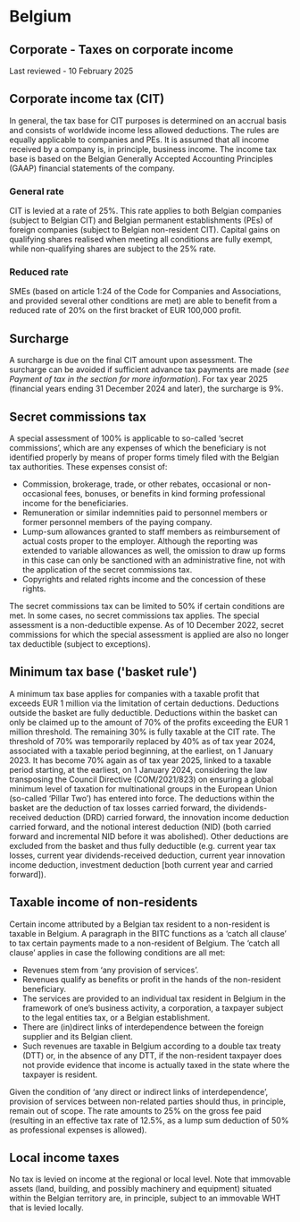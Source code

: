 # Belgium
## Corporate - Taxes on corporate income
Last reviewed - 10 February 2025
## Corporate income tax (CIT)
In general, the tax base for CIT purposes is determined on an accrual basis and consists of worldwide income less allowed deductions. The rules are equally applicable to companies and PEs. It is assumed that all income received by a company is, in principle, business income. The income tax base is based on the Belgian Generally Accepted Accounting Principles (GAAP) financial statements of the company.
### General rate
CIT is levied at a rate of 25%. This rate applies to both Belgian companies (subject to Belgian CIT) and Belgian permanent establishments (PEs) of foreign companies (subject to Belgian non-resident CIT).
Capital gains on qualifying shares realised when meeting all conditions are fully exempt, while non-qualifying shares are subject to the 25% rate.
### Reduced rate
SMEs (based on article 1:24 of the Code for Companies and Associations, and provided several other conditions are met) are able to benefit from a reduced rate of 20% on the first bracket of EUR 100,000 profit.
## Surcharge
A surcharge is due on the final CIT amount upon assessment. The surcharge can be avoided if sufficient advance tax payments are made (_see Payment of tax in the section for more information_). For tax year 2025 (financial years ending 31 December 2024 and later), the surcharge is 9%.
## Secret commissions tax
A special assessment of 100% is applicable to so-called ‘secret commissions’, which are any expenses of which the beneficiary is not identified properly by means of proper forms timely filed with the Belgian tax authorities. These expenses consist of:
  * Commission, brokerage, trade, or other rebates, occasional or non-occasional fees, bonuses, or benefits in kind forming professional income for the beneficiaries.
  * Remuneration or similar indemnities paid to personnel members or former personnel members of the paying company.
  * Lump-sum allowances granted to staff members as reimbursement of actual costs proper to the employer. Although the reporting was extended to variable allowances as well, the omission to draw up forms in this case can only be sanctioned with an administrative fine, not with the application of the secret commissions tax.
  * Copyrights and related rights income and the concession of these rights.


The secret commissions tax can be limited to 50% if certain conditions are met. In some cases, no secret commissions tax applies.
The special assessment is a non-deductible expense. As of 10 December 2022, secret commissions for which the special assessment is applied are also no longer tax deductible (subject to exceptions).
## Minimum tax base ('basket rule')
A minimum tax base applies for companies with a taxable profit that exceeds EUR 1 million via the limitation of certain deductions. Deductions outside the basket are fully deductible. Deductions within the basket can only be claimed up to the amount of 70% of the profits exceeding the EUR 1 million threshold. The remaining 30% is fully taxable at the CIT rate. The threshold of 70% was temporarily replaced by 40% as of tax year 2024, associated with a taxable period beginning, at the earliest, on 1 January 2023. It has become 70% again as of tax year 2025, linked to a taxable period starting, at the earliest, on 1 January 2024, considering the law transposing the Council Directive (COM/2021/823) on ensuring a global minimum level of taxation for multinational groups in the European Union (so-called ‘Pillar Two’) has entered into force.
The deductions within the basket are the deduction of tax losses carried forward, the dividends-received deduction (DRD) carried forward, the innovation income deduction carried forward, and the notional interest deduction (NID) (both carried forward and incremental NID before it was abolished). Other deductions are excluded from the basket and thus fully deductible (e.g. current year tax losses, current year dividends-received deduction, current year innovation income deduction, investment deduction [both current year and carried forward]).
## Taxable income of non-residents
Certain income attributed by a Belgian tax resident to a non-resident is taxable in Belgium. A paragraph in the BITC functions as a ‘catch all clause’ to tax certain payments made to a non-resident of Belgium.
The ‘catch all clause’ applies in case the following conditions are all met:
  * Revenues stem from ‘any provision of services’.
  * Revenues qualify as benefits or profit in the hands of the non-resident beneficiary.
  * The services are provided to an individual tax resident in Belgium in the framework of one’s business activity, a corporation, a taxpayer subject to the legal entities tax, or a Belgian establishment.
  * There are (in)direct links of interdependence between the foreign supplier and its Belgian client.
  * Such revenues are taxable in Belgium according to a double tax treaty (DTT) or, in the absence of any DTT, if the non-resident taxpayer does not provide evidence that income is actually taxed in the state where the taxpayer is resident.


Given the condition of ‘any direct or indirect links of interdependence’, provision of services between non-related parties should thus, in principle, remain out of scope.
The rate amounts to 25% on the gross fee paid (resulting in an effective tax rate of 12.5%, as a lump sum deduction of 50% as professional expenses is allowed).
## Local income taxes
No tax is levied on income at the regional or local level. Note that immovable assets (land, building, and possibly machinery and equipment) situated within the Belgian territory are, in principle, subject to an immovable WHT that is levied locally.

